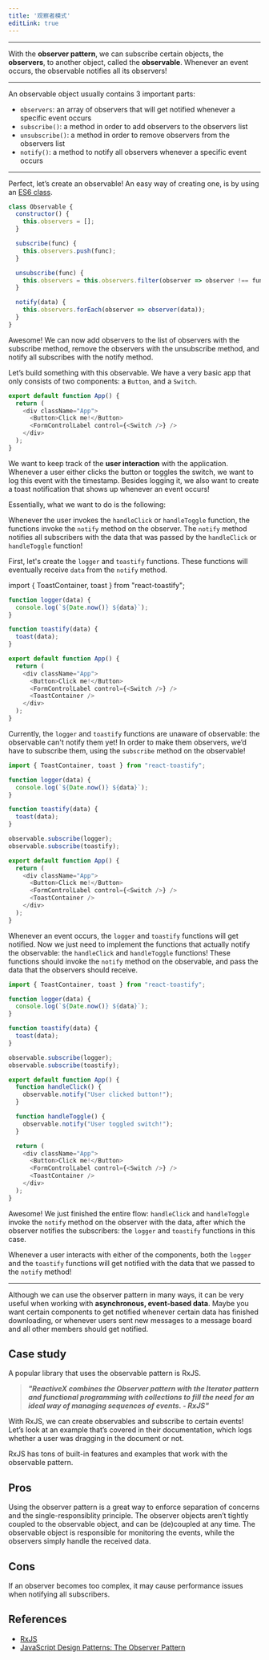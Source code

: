 ```yaml
---
title: '观察者模式'
editLink: true
---
```


<script
  setup
>
import ArticleTitle from '../components/ArticleTitle.vue'
import BiliBili from '../components/BiliBili.vue'
import CodePreview from '../components/CodePreview.vue'

const codes = [
  `import React from "react";
import { Button, Switch, FormControlLabel } from "@material-ui/core";
import { ToastContainer, toast } from "react-toastify";
import observable from "./Observable";

function handleClick() {
  observable.notify("User clicked button!");
}

function handleToggle() {
  observable.notify("User toggled switch!");
}

function logger(data) {
  console.log(\`\${Date.now()} \${data}\`);
}

function toastify(data) {
  toast(data, {
    position: toast.POSITION.BOTTOM_RIGHT,
    closeButton: false,
    autoClose: 2000
  });
}

observable.subscribe(logger);
observable.subscribe(toastify);

export default function App() {
  return (
    <div className="App">
      <Button variant="contained" onClick={handleClick}>
        Click me!
      </Button>
      <FormControlLabel
        control={<Switch name="" onChange={handleToggle} />}
        label="Toggle me!"
      />
      <ToastContainer />
    </div>
  );
}`,
  `import React from "react";
import ReactDOM from "react-dom";
import { fromEvent, merge } from "rxjs";
import { sample, mapTo } from "rxjs/operators";

import "./styles.css";

merge(
  fromEvent(document, "mousedown").pipe(mapTo(false)),
  fromEvent(document, "mousemove").pipe(mapTo(true))
)
  .pipe(sample(fromEvent(document, "mouseup")))
  .subscribe(isDragging => {
    console.log("Were you dragging?", isDragging);
  });

ReactDOM.render(
  <div className="App">Click or drag anywhere and check the console!</div>,
  document.getElementById("root")
);`
]

</script>

<article-title
  title="观察者模式"
  sub="当一个事件发生时使用可观察对象通知观察者"
/>

---

With the **observer pattern**, we can subscribe certain objects, the **observers**, to another object, called the **observable**. Whenever an event occurs, the observable notifies all its observers!

---

An observable object usually contains 3 important parts:

- `observers`: an array of observers that will get notified whenever a specific event occurs
- `subscribe()`: a method in order to add observers to the observers list
- `unsubscribe()`: a method in order to remove observers from the observers list
- `notify()`: a method to notify all observers whenever a specific event occurs

---

Perfect, let’s create an observable! An easy way of creating one, is by using an [ES6 class](https://developer.mozilla.org/en-US/docs/Web/JavaScript/Reference/Classes).

```JavaScript
class Observable {
  constructor() {
    this.observers = [];
  }

  subscribe(func) {
    this.observers.push(func);
  }

  unsubscribe(func) {
    this.observers = this.observers.filter(observer => observer !== func);
  }

  notify(data) {
    this.observers.forEach(observer => observer(data));
  }
}
```

Awesome! We can now add observers to the list of observers with the subscribe method, remove the observers with the unsubscribe method, and notify all subscribes with the notify method.

Let’s build something with this observable. We have a very basic app that only consists of two components: a `Button`, and a `Switch`.

```JavaScript
export default function App() {
  return (
    <div className="App">
      <Button>Click me!</Button>
      <FormControlLabel control={<Switch />} />
    </div>
  );
}
```

We want to keep track of the **user interaction** with the application. Whenever a user either clicks the button or toggles the switch, we want to log this event with the timestamp. Besides logging it, we also want to create a toast notification that shows up whenever an event occurs!

Essentially, what we want to do is the following:

<bili-bili
  video="//player.bilibili.com/player.html?aid=514859680&bvid=BV1Vg411D7bT&cid=811924586&page=1"
/>

Whenever the user invokes the `handleClick` or `handleToggle` function, the functions invoke the `notify` method on the observer. The `notify` method notifies all subscribers with the data that was passed by the `handleClick` or `handleToggle` function!

First, let's create the `logger` and `toastify` functions. These functions will eventually receive `data` from the `notify` method.

import { ToastContainer, toast } from "react-toastify";

```JavaScript
function logger(data) {
  console.log(`${Date.now()} ${data}`);
}

function toastify(data) {
  toast(data);
}

export default function App() {
  return (
    <div className="App">
      <Button>Click me!</Button>
      <FormControlLabel control={<Switch />} />
      <ToastContainer />
    </div>
  );
}
```

Currently, the `logger` and `toastify` functions are unaware of observable: the observable can't notify them yet! In order to make them observers, we’d have to subscribe them, using the `subscribe` method on the observable!

```JavaScript
import { ToastContainer, toast } from "react-toastify";

function logger(data) {
  console.log(`${Date.now()} ${data}`);
}

function toastify(data) {
  toast(data);
}

observable.subscribe(logger);
observable.subscribe(toastify);

export default function App() {
  return (
    <div className="App">
      <Button>Click me!</Button>
      <FormControlLabel control={<Switch />} />
      <ToastContainer />
    </div>
  );
}
```

Whenever an event occurs, the `logger` and `toastify` functions will get notified. Now we just need to implement the functions that actually notify the observable: the `handleClick` and `handleToggle` functions! These functions should invoke the `notify` method on the observable, and pass the data that the observers should receive.

```JavaScript
import { ToastContainer, toast } from "react-toastify";

function logger(data) {
  console.log(`${Date.now()} ${data}`);
}

function toastify(data) {
  toast(data);
}

observable.subscribe(logger);
observable.subscribe(toastify);

export default function App() {
  function handleClick() {
    observable.notify("User clicked button!");
  }

  function handleToggle() {
    observable.notify("User toggled switch!");
  }

  return (
    <div className="App">
      <Button>Click me!</Button>
      <FormControlLabel control={<Switch />} />
      <ToastContainer />
    </div>
  );
}
```

Awesome! We just finished the entire flow: `handleClick` and `handleToggle` invoke the `notify` method on the observer with the data, after which the observer notifies the subscribers: the `logger` and `toastify` functions in this case.

Whenever a user interacts with either of the components, both the `logger` and the `toastify` functions will get notified with the data that we passed to the `notify` method!

<code-preview
  :code="codes[0]"
  preview="https://codesandbox.io/embed/quizzical-sinoussi-md8k5?expanddevtools=1&view=preview&hidenavigation=1&theme=darkcodemirror=1&runonclick=1"
/>

---

Although we can use the observer pattern in many ways, it can be very useful when working with **asynchronous, event-based data**. Maybe you want certain components to get notified whenever certain data has finished downloading, or whenever users sent new messages to a message board and all other members should get notified.

## Case study

A popular library that uses the observable pattern is RxJS.

> ***"ReactiveX combines the Observer pattern with the Iterator pattern and functional programming with collections to fill the need for an ideal way of managing sequences of events. - RxJS"***

With RxJS, we can create observables and subscribe to certain events! Let’s look at an example that’s covered in their documentation, which logs whether a user was dragging in the document or not.

<code-preview
  :code="codes[1]"
  preview="https://codesandbox.io/embed/stoic-turing-kqq9z?expanddevtools=0&view=preview&hidenavigation=1&theme=darkcodemirror=1&runonclick=1"
/>

RxJS has tons of built-in features and examples that work with the observable pattern.

## Pros

Using the observer pattern is a great way to enforce <span class="pink">separation of concerns</span> and the single-responsiblity principle. The observer objects aren’t tightly coupled to the observable object, and can be (de)coupled at any time. The observable object is responsible for monitoring the events, while the observers simply handle the received data.

## Cons

If an observer becomes too complex, it may cause performance issues when notifying all subscribers.

## References

- [RxJS](https://rxjs-dev.firebaseapp.com/)
- [JavaScript Design Patterns: The Observer Pattern](https://www.sitepoint.com/javascript-design-patterns-observer-pattern/)
